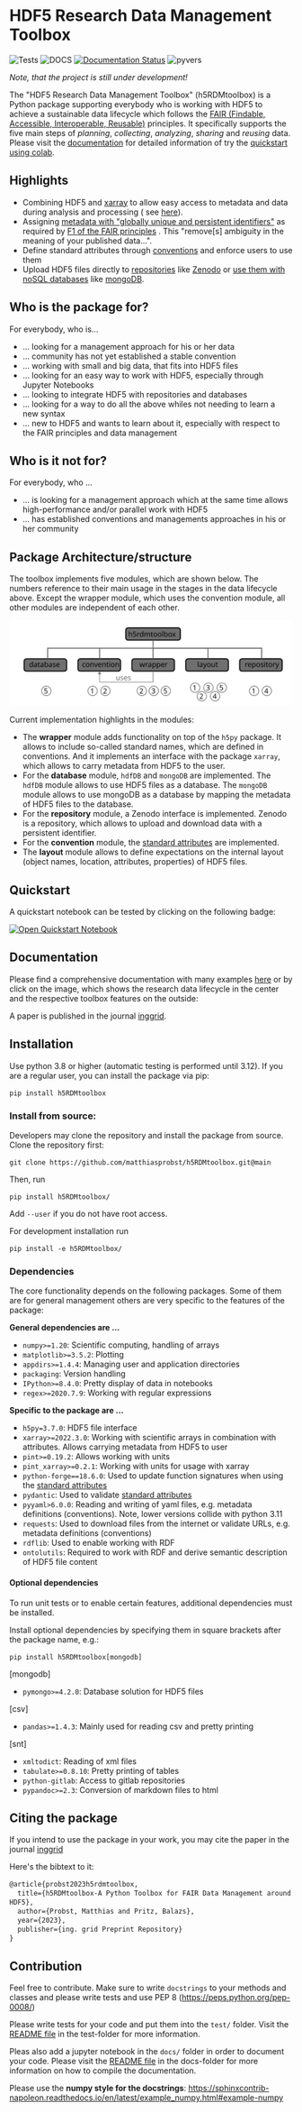 # HDF5 Research Data Management Toolbox

![Tests](https://github.com/matthiasprobst/h5RDMtoolbox/actions/workflows/tests.yml/badge.svg)
![DOCS](https://codecov.io/gh/matthiasprobst/h5RDMtoolbox/branch/dev/graph/badge.svg)
[![Documentation Status](https://readthedocs.org/projects/h5rdmtoolbox/badge/?version=latest)](https://h5rdmtoolbox.readthedocs.io/en/latest/?badge=latest)
![pyvers](https://img.shields.io/badge/python-3.8%20%7C%203.9%20%7C%203.10%20%7C%203.11%20%7C%203.12-blue)

*Note, that the project is still under development!*

The "HDF5 Research Data Management Toolbox" (h5RDMtoolbox) is a Python package supporting everybody who is working with
HDF5 to achieve a sustainable data lifecycle which follows
the [FAIR (Findable, Accessible, Interoperable, Reusable)](https://www.nature.com/articles/sdata201618)
principles. It specifically supports the five main steps of *planning*, *collecting*, *analyzing*, *sharing* and
*reusing* data. Please visit the [documentation](https://h5rdmtoolbox.readthedocs.io/en/latest/) for detailed
information of try the [quickstart using colab](#quickstart).

## Highlights

- Combining HDF5 and [xarray](https://docs.xarray.dev/en/stable/) to allow easy access to metadata and data during
  analysis and processing (
  see [here](https://h5rdmtoolbox.readthedocs.io/en/latest/gettingstarted/quickoverview.html#datasets-xarray-interface)).
- Assigning [metadata with "globally unique and persistent identifiers"]() as required
  by [F1 of the FAIR principles](https://www.go-fair.org/fair-principles/f1-meta-data-assigned-globally-unique-persistent-identifiers/)
  . This "remove[s] ambiguity in the meaning of your published data...".
- Define standard attributes through
  [conventions](https://h5rdmtoolbox.readthedocs.io/en/latest/userguide/convention/index.html) and enforce users to use
  them
- Upload HDF5 files directly
  to [repositories](https://h5rdmtoolbox.readthedocs.io/en/latest/userguide/repository/index.html)
  like [Zenodo](https://zenodo.org/)
  or [use them with noSQL databases](https://h5rdmtoolbox.readthedocs.io/en/latest/userguide/database/index.html) like
  [mongoDB](https://www.mongodb.com/).

## Who is the package for?

For everybody, who is...

- ... looking for a management approach for his or her data
- ... community has not yet established a stable convention
- ... working with small and big data, that fits into HDF5 files
- ... looking for an easy way to work with HDF5, especially through Jupyter Notebooks
- ... looking to integrate HDF5 with repositories and databases
- ... looking for a way to do all the above whiles not needing to learn a new syntax
- ... new to HDF5 and wants to learn about it, especially with respect to the FAIR principles and data management

## Who is it not for?

For everybody, who ...

- ... is looking for a management approach which at the same time allows high-performance and/or parallel work with HDF5
- ... has established conventions and managements approaches in his or her community

## Package Architecture/structure

The toolbox implements five modules, which are shown below. The numbers reference to their main usage in the stages in
the data lifecycle above. Except the wrapper module, which uses the convention module, all other modules are independent
of each other.

<a href="https://h5rdmtoolbox.readthedocs.io/en/latest/"><img src="docs/_static/h5tbx_modules.svg" alt="H5TBX modules" style="widht:600px;"></a>

Current implementation highlights in the modules:

- The **wrapper** module adds functionality on top of the `h5py` package. It allows to include so-called standard names,
  which are defined in conventions. And it implements an interface with the package `xarray`, which allows to carry
  metadata from HDF5 to the user.
- For the **database** module, `hdfDB` and `mongoDB` are implemented. The `hdfDB` module allows to use HDF5 files as a
  database. The `mongoDB` module allows to use mongoDB as a database by mapping the metadata of HDF5 files to the
  database.
- For the **repository** module, a Zenodo interface is implemented. Zenodo is a repository, which allows to upload and
  download data with a persistent identifier.
- For the **convention** module,
  the [standard attributes](https://h5rdmtoolbox.readthedocs.io/en/latest/conventions/standard_attributes_and_conventions.html)
  are implemented.
- The **layout** module allows to define expectations on the internal layout (object names, location, attributes,
  properties) of HDF5 files.

## Quickstart

A quickstart notebook can be tested by clicking on the following badge:

[![Open Quickstart Notebook](https://colab.research.google.com/assets/colab-badge.svg)](https://colab.research.google.com/github/matthiasprobst/h5RDMtoolbox/blob/colab/docs/colab/quickstart.ipynb)

## Documentation

Please find a comprehensive documentation with many examples [here](https://h5rdmtoolbox.readthedocs.io/en/latest/) or
by click on the image, which shows the research data lifecycle in the center and the respective toolbox features on the
outside:

A paper is published in the journal [inggrid](https://preprints.inggrid.org/repository/view/23/).

## Installation

Use python 3.8 or higher (automatic testing is performed until 3.12). If you are a regular user, you can install the
package via pip:

    pip install h5RDMtoolbox

### Install from source:

Developers may clone the repository and install the package from source. Clone the repository first:

    git clone https://github.com/matthiasprobst/h5RDMtoolbox.git@main

Then, run

    pip install h5RDMtoolbox/

Add `--user` if you do not have root access.

For development installation run

    pip install -e h5RDMtoolbox/

### Dependencies

The core functionality depends on the following packages. Some of them are for general management others are very
specific to the features of the package:

**General dependencies are ...**

- `numpy>=1.20`: Scientific computing, handling of arrays
- `matplotlib>=3.5.2`: Plotting
- `appdirs>=1.4.4`: Managing user and application directories
- `packaging`: Version handling
- `IPython>=8.4.0`: Pretty display of data in notebooks
- `regex>=2020.7.9`: Working with regular expressions

**Specific to the package are ...**

- `h5py=3.7.0`: HDF5 file interface
- `xarray>=2022.3.0`: Working with scientific arrays in combination with attributes. Allows carrying metadata from HDF5
  to user
- `pint>=0.19.2`: Allows working with units
- `pint_xarray>=0.2.1`: Working with units for usage with xarray
- `python-forge==18.6.0`: Used to update function signatures when using
  the [standard attributes](https://h5rdmtoolbox.readthedocs.io/en/latest/conventions/standard_attributes_and_conventions.html)
- `pydantic`: Used to validate [standard attributes](https://h5rdmtoolbox.readthedocs.io/en/latest/conventions/standard_attributes_and_conventions.html)
- `pyyaml>6.0.0`: Reading and writing of yaml files, e.g. metadata definitions (conventions). Note, lower versions
  collide with python 3.11
- `requests`: Used to download files from the internet or validate URLs, e.g. metadata definitions (conventions)
- `rdflib`: Used to enable working with RDF
- `ontolutils`: Required to work with RDF and derive semantic description of HDF5 file content


#### Optional dependencies

To run unit tests or to enable certain features, additional dependencies must be installed.

Install optional dependencies by specifying them in square brackets after the package name, e.g.:

    pip install h5RDMtoolbox[mongodb]

[mongodb]

- `pymongo>=4.2.0`: Database solution for HDF5 files

[csv]

- `pandas>=1.4.3`: Mainly used for reading csv and pretty printing

[snt]

- `xmltodict`: Reading of xml files
- `tabulate>=0.8.10`: Pretty printing of tables
- `python-gitlab`: Access to gitlab repositories
- `pypandoc>=2.3`: Conversion of markdown files to html


## Citing the package

If you intend to use the package in your work, you may cite the paper in the
journal [inggrid](https://preprints.inggrid.org/repository/view/23/)

Here's the bibtext to it:

```
@article{probst2023h5rdmtoolbox,
  title={h5RDMtoolbox-A Python Toolbox for FAIR Data Management around HDF5},
  author={Probst, Matthias and Pritz, Balazs},
  year={2023},
  publisher={ing. grid Preprint Repository}
}
```

## Contribution

Feel free to contribute. Make sure to write `docstrings` to your methods and classes and please write tests and use PEP
8 (https://peps.python.org/pep-0008/)

Please write tests for your code and put them into the `test/` folder. Visit the [README file](./tests/README.md) in the
test-folder for more information.

Pleas also add a jupyter notebook in the `docs/` folder in order to document your code. Please visit
the [README file](./docs/README.md) in the docs-folder for more information on how to compile the documentation.

Please use the **numpy style for the docstrings**:
https://sphinxcontrib-napoleon.readthedocs.io/en/latest/example_numpy.html#example-numpy


